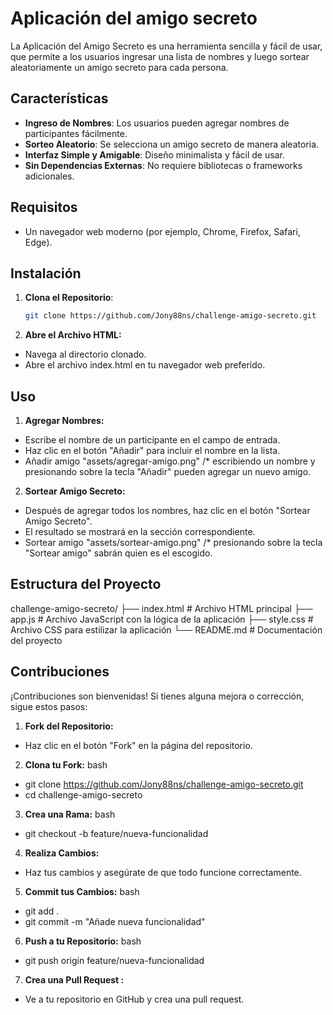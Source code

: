 # Aplicación del amigo secreto

La Aplicación del Amigo Secreto es una herramienta sencilla y fácil de usar, que permite a los usuarios ingresar una lista de nombres y luego sortear aleatoriamente un amigo secreto para cada persona.

## Características

- **Ingreso de Nombres**: Los usuarios pueden agregar nombres de participantes fácilmente.
- **Sorteo Aleatorio**: Se selecciona un amigo secreto de manera aleatoria.
- **Interfaz Simple y Amigable**: Diseño minimalista y fácil de usar.
- **Sin Dependencias Externas**: No requiere bibliotecas o frameworks adicionales.

## Requisitos

- Un navegador web moderno (por ejemplo, Chrome, Firefox, Safari, Edge).

## Instalación

1. **Clona el Repositorio**:
   ```bash
   git clone https://github.com/Jony88ns/challenge-amigo-secreto.git

2. **Abre el Archivo HTML:**
- Navega al directorio clonado.
- Abre el archivo index.html en tu navegador web preferido.

## Uso

1. **Agregar Nombres:**
- Escribe el nombre de un participante en el campo de entrada.
- Haz clic en el botón "Añadir" para incluir el nombre en la lista.
- Añadir amigo "assets/agregar-amigo.png" /* escribiendo un nombre y presionando sobre la tecla "Añadir" pueden agregar un nuevo amigo.

2. **Sortear Amigo Secreto:**
- Después de agregar todos los nombres, haz clic en el botón "Sortear Amigo Secreto".
- El resultado se mostrará en la sección correspondiente.
- Sortear amigo "assets/sortear-amigo.png" /* presionando sobre la tecla "Sortear amigo" sabrán quien es el escogido.

## Estructura del Proyecto
challenge-amigo-secreto/
├── index.html          # Archivo HTML principal
├── app.js              # Archivo JavaScript con la lógica de la aplicación
├── style.css           # Archivo CSS para estilizar la aplicación
└── README.md           # Documentación del proyecto

## Contribuciones
¡Contribuciones son bienvenidas! Si tienes alguna mejora o corrección, sigue estos pasos:

1. **Fork del Repositorio:**
- Haz clic en el botón "Fork" en la página del repositorio.
  
2. **Clona tu Fork:**
bash
 - git clone https://github.com/Jony88ns/challenge-amigo-secreto.git
 - cd challenge-amigo-secreto
   
3. **Crea una Rama:**
bash
 - git checkout -b feature/nueva-funcionalidad
   
4. **Realiza Cambios:**
 - Haz tus cambios y asegúrate de que todo funcione correctamente.
   
5. **Commit tus Cambios:**
bash
 - git add .
 - git commit -m "Añade nueva funcionalidad"

6. **Push a tu Repositorio:**
bash
 - git push origin feature/nueva-funcionalidad
   
7. **Crea una Pull Request :**
 - Ve a tu repositorio en GitHub y crea una pull request.
